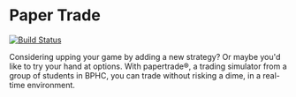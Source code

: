 # Paper Trade

[![Build Status](https://travis-ci.com/saptarsi96/papertrade.svg?token=BiJzbXGoHWmGGYauosP3&branch=main)](https://travis-ci.com/saptarsi96/papertrade)

Considering upping your game by adding a new strategy? Or maybe you'd like to try your hand at options. With papertrade®, a trading simulator from a group of students in BPHC, you can trade without risking a dime, in a real-time environment.
